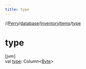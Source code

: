 ```yaml
---
title: type
---
```

//[Perry](../../../index.html)/[database](../index.html)/[InventoryItems](index.html)/[type](type.html)



# type



[jvm]\
val [type](type.html): Column&lt;[Byte](https://kotlinlang.org/api/latest/jvm/stdlib/kotlin/-byte/index.html)&gt;




